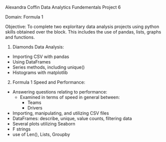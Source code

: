 Alexandra Coffin 
Data Analytics Fundementals Project 6

Domain: Formula 1

Objective:
To complete two exploritary data analysis projects using python skills obtained over the block. This includes the use of pandas, lists, graphs and functions. 

1. Diamonds Data Analysis:
* Importing CSV with pandas
* Using DataFrames
* Series methods, including unique()
* Histograms with matplotlib

2. Formula 1 Speed and Performance:
* Answering questions relating to performance:
    * Examined in terms of speed in general between:
        * Teams
        * Drivers
* Importing, manipulating, and utilizing CSV files
* DataFrames: describe, unique, value counts, filtering data
* Several plots utilizing Seaborn
* F strings
* use of Len(), Lists, Groupby

